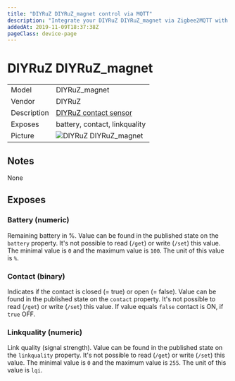 ```yaml
---
title: "DIYRuZ DIYRuZ_magnet control via MQTT"
description: "Integrate your DIYRuZ DIYRuZ_magnet via Zigbee2MQTT with whatever smart home infrastructure you are using without the vendors bridge or gateway."
addedAt: 2019-11-09T18:37:38Z
pageClass: device-page
---
```


<!-- !!!! -->
<!-- ATTENTION: This file is auto-generated through docgen! -->
<!-- You can only edit the "## Notes"-Section till next h1 (#) or h2 heading (##). -->
<!-- Do NOT use h1 or h2 heading within "## Notes"-Section. -->
<!-- !!!! -->

# DIYRuZ DIYRuZ_magnet

|     |     |
|-----|-----|
| Model | DIYRuZ_magnet  |
| Vendor  | DIYRuZ  |
| Description | [DIYRuZ contact sensor](https://modkam.ru/?p=1220) |
| Exposes | battery, contact, linkquality |
| Picture | ![DIYRuZ DIYRuZ_magnet](https://www.zigbee2mqtt.io/images/devices/DIYRuZ_magnet.jpg) |


<!-- Notes BEGIN: You can edit here -->
## Notes

None

<!-- Notes END: Do not edit below this line -->



## Exposes

### Battery (numeric)
Remaining battery in %.
Value can be found in the published state on the `battery` property.
It's not possible to read (`/get`) or write (`/set`) this value.
The minimal value is `0` and the maximum value is `100`.
The unit of this value is `%`.

### Contact (binary)
Indicates if the contact is closed (= true) or open (= false).
Value can be found in the published state on the `contact` property.
It's not possible to read (`/get`) or write (`/set`) this value.
If value equals `false` contact is ON, if `true` OFF.

### Linkquality (numeric)
Link quality (signal strength).
Value can be found in the published state on the `linkquality` property.
It's not possible to read (`/get`) or write (`/set`) this value.
The minimal value is `0` and the maximum value is `255`.
The unit of this value is `lqi`.

